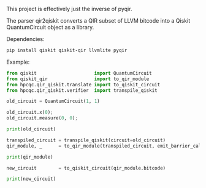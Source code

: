 This project is effectively just the inverse of pyqir.

The parser qir2qiskit converts a QIR subset of LLVM bitcode into a Qiskit QuantumCircuit object as a library.

Dependencies:
```bash
pip install qiskit qiskit-qir llvmlite pyqir
```

Example:
```python
from qiskit                     import QuantumCircuit
from qiskit_qir                 import to_qir_module
from hpcqc.qir_qiskit.translate import to_qiskit_circuit
from hpcqc.qir_qiskit.verifier  import transpile_qiskit

old_circuit = QuantumCircuit(1, 1)

old_circuit.x(0);
old_circuit.measure(0, 0);

print(old_circuit)

transpiled_circuit = transpile_qiskit(circuit=old_circuit)
qir_module, _      = to_qir_module(transpiled_circuit, emit_barrier_calls = True)

print(qir_module)

new_circuit        = to_qiskit_circuit(qir_module.bitcode)

print(new_circuit)
```
